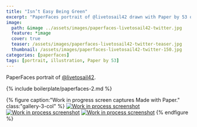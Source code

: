 ```yaml
---
title: "Isn’t Easy Being Green"
excerpt: "PaperFaces portrait of @livetosail42 drawn with Paper by 53 on an iPad."
image: 
  path: &image ../assets/images/paperfaces-livetosail42-twitter.jpg 
  feature: *image
  cover: true
  teaser: /assets/images/paperfaces-livetosail42-twitter-teaser.jpg
  thumbnail: /assets/images/paperfaces-livetosail42-twitter-150.jpg
categories: [paperfaces]
tags: [portrait, illustration, Paper by 53]
---
```


PaperFaces portrait of [@livetosail42](https://twitter.com/livetosail42).

{% include boilerplate/paperfaces-2.md %}

{% figure caption:"Work in progress screen captures Made with Paper." class:"gallery-3-col" %}
[![Work in process screenshot](/assets/images/paperfaces-livetosail42-process-1-600.jpg)](/assets/images/paperfaces-livetosail42-process-1-lg.jpg) [![Work in process screenshot](/assets/images/paperfaces-livetosail42-process-2-600.jpg)](/assets/images/paperfaces-livetosail42-process-2-lg.jpg) [![Work in process screenshot](/assets/images/paperfaces-livetosail42-process-3-600.jpg)](/assets/images/paperfaces-livetosail42-process-3-lg.jpg)
{% endfigure %}
